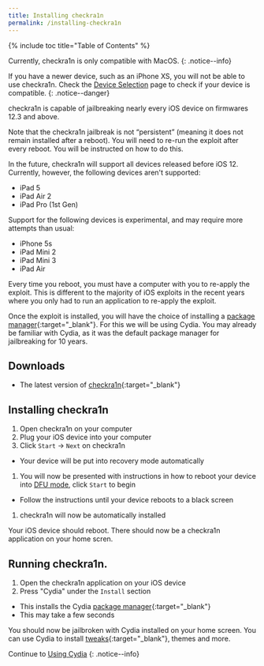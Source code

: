 ```yaml
---
title: Installing checkra1n
permalink: /installing-checkra1n
---
```


{% include toc title="Table of Contents" %}

Currently, checkra1n is only compatible with MacOS.
{: .notice--info}

If you have a newer device, such as an iPhone XS, you will not be able to use checkra1n. Check the [Device Selection](device-selection) page to check if your device is compatible.
{: .notice--danger}

checkra1n is capable of jailbreaking nearly every iOS device on firmwares 12.3 and above.

Note that the checkra1n jailbreak is not “persistent” (meaning it does not remain installed after a reboot). You will need to re-run the exploit after every reboot. You will be instructed on how to do this.

In the future, checkra1n will support all devices released before iOS 12. Currently, however, the following devices aren't supported:

  - iPad 5
  - iPad Air 2
  - iPad Pro (1st Gen)

Support for the following devices is experimental, and may require more attempts than usual:

  - iPhone 5s
  - iPad Mini 2
  - iPad Mini 3
  - iPad Air

Every time you reboot, you must have a computer with you to re-apply the exploit. This is different to the majority of iOS exploits in the recent years where you only had to run an application to re-apply the exploit.

Once the exploit is installed, you will have the choice of installing a [package manager](faq#package-manager){:target="_blank"}. For this we will be using Cydia. You may already be familiar with Cydia, as it was the default package manager for jailbreaking for 10 years.

## Downloads

- The latest version of [checkra1n](https://checkra.in){:target="_blank"}

## Installing checkra1n

1. Open checkra1n on your computer
1. Plug your iOS device into your computer
1. Click `Start` -> `Next` on checkra1n
  - Your device will be put into recovery mode automatically
1. You will now be presented with instructions in how to reboot your device into [DFU mode](faq#dfu_mode), click `Start` to begin
  - Follow the instructions until your device reboots to a black screen
1. checkra1n will now be automatically installed

Your iOS device should reboot. There should now be a checkra1n application on your home scren.

## Running checkra1n.

1. Open the checkra1n application on your iOS device
1. Press "Cydia" under the `Install` section
  - This installs the Cydia [package manager](faq#package-manager){:target="_blank"}
  - This may take a few seconds

You should now be jailbroken with Cydia installed on your home screen. You can use Cydia to install [tweaks](faq#tweaks){:target="_blank"}, themes and more.

Continue to [Using Cydia](using-cydia)
{: .notice--info}

